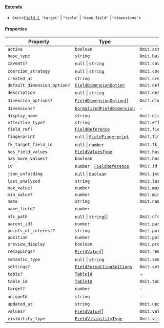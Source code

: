 #### Extends

* `Omit`<[`Field_2`](./api_html/Field_2.md), `"target"` | `"table"` | `"name_field"` | `"dimensions"`>

#### Properties

| Property                                                          | Type                                                                 | Inherited from                  |
| ----------------------------------------------------------------- | -------------------------------------------------------------------- | ------------------------------- |
| <a id="active"></a> `active`                                      | `boolean`                                                            | `Omit.active`                   |
| <a id="base_type"></a> `base_type`                                | `string`                                                             | `Omit.base_type`                |
| <a id="caveats"></a> `caveats?`                                   | `null` \| `string`                                                   | `Omit.caveats`                  |
| <a id="coercion_strategy"></a> `coercion_strategy`                | `null` \| `string`                                                   | `Omit.coercion_strategy`        |
| <a id="created_at"></a> `created_at`                              | `string`                                                             | `Omit.created_at`               |
| <a id="default_dimension_option"></a> `default_dimension_option?` | [`FieldDimensionOption`](./api_html/FieldDimensionOption.md)         | `Omit.default_dimension_option` |
| <a id="description"></a> `description`                            | `null` \| `string`                                                   | `Omit.description`              |
| <a id="dimension_options"></a> `dimension_options?`               | [`FieldDimensionOption`](./api_html/FieldDimensionOption.md)\[]      | `Omit.dimension_options`        |
| <a id="dimensions"></a> `dimensions?`                             | [`NormalizedFieldDimension`](./api_html/NormalizedFieldDimension.md) | -                               |
| <a id="display_name"></a> `display_name`                          | `string`                                                             | `Omit.display_name`             |
| <a id="effective_type"></a> `effective_type?`                     | `string`                                                             | `Omit.effective_type`           |
| <a id="field_ref"></a> `field_ref?`                               | [`FieldReference`](./api_html/FieldReference.md)                     | `Omit.field_ref`                |
| <a id="fingerprint"></a> `fingerprint`                            | `null` \| [`FieldFingerprint`](./api_html/FieldFingerprint.md)       | `Omit.fingerprint`              |
| <a id="fk_target_field_id"></a> `fk_target_field_id`              | `null` \| `number`                                                   | `Omit.fk_target_field_id`       |
| <a id="has_field_values"></a> `has_field_values`                  | [`FieldValuesType`](./api_html/FieldValuesType.md)                   | `Omit.has_field_values`         |
| <a id="has_more_values"></a> `has_more_values?`                   | `boolean`                                                            | `Omit.has_more_values`          |
| <a id="id"></a> `id`                                              | `number` \| [`FieldReference`](./api_html/FieldReference.md)         | `Omit.id`                       |
| <a id="json_unfolding"></a> `json_unfolding`                      | `null` \| `boolean`                                                  | `Omit.json_unfolding`           |
| <a id="last_analyzed"></a> `last_analyzed`                        | `string`                                                             | `Omit.last_analyzed`            |
| <a id="max_value"></a> `max_value?`                               | `number`                                                             | `Omit.max_value`                |
| <a id="min_value"></a> `min_value?`                               | `number`                                                             | `Omit.min_value`                |
| <a id="name"></a> `name`                                          | `string`                                                             | `Omit.name`                     |
| <a id="name_field"></a> `name_field?`                             | `number`                                                             | -                               |
| <a id="nfc_path"></a> `nfc_path`                                  | `null` \| `string`\[]                                                | `Omit.nfc_path`                 |
| <a id="parent_id"></a> `parent_id?`                               | `number`                                                             | `Omit.parent_id`                |
| <a id="points_of_interest"></a> `points_of_interest?`             | `string`                                                             | `Omit.points_of_interest`       |
| <a id="position"></a> `position`                                  | `number`                                                             | `Omit.position`                 |
| <a id="preview_display"></a> `preview_display`                    | `boolean`                                                            | `Omit.preview_display`          |
| <a id="remappings"></a> `remappings?`                             | [`FieldValue`](./api_html/FieldValue.md)\[]                          | `Omit.remappings`               |
| <a id="semantic_type"></a> `semantic_type`                        | `null` \| `string`                                                   | `Omit.semantic_type`            |
| <a id="settings"></a> `settings?`                                 | [`FieldFormattingSettings`](./api_html/FieldFormattingSettings.md)   | `Omit.settings`                 |
| <a id="table"></a> `table?`                                       | [`TableId`](./api_html/TableId.md)                                   | -                               |
| <a id="table_id"></a> `table_id`                                  | [`TableId`](./api_html/TableId.md)                                   | `Omit.table_id`                 |
| <a id="target"></a> `target?`                                     | `number`                                                             | -                               |
| <a id="uniqueid"></a> `uniqueId`                                  | `string`                                                             | -                               |
| <a id="updated_at"></a> `updated_at`                              | `string`                                                             | `Omit.updated_at`               |
| <a id="values"></a> `values?`                                     | [`FieldValue`](./api_html/FieldValue.md)\[]                          | `Omit.values`                   |
| <a id="visibility_type"></a> `visibility_type`                    | [`FieldVisibilityType`](./api_html/FieldVisibilityType.md)           | `Omit.visibility_type`          |
